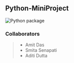 ## Python-MiniProject

![Python package](https://github.com/99002591/Python-MiniProject/workflows/Python%20package/badge.svg)

### Collaborators
> - Amit Das
> - Smita Senapati
> - Aditi Dutta